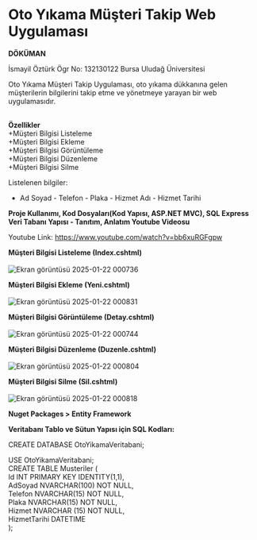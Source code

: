 # Oto Yıkama Müşteri Takip Web Uygulaması

**DÖKÜMAN**

İsmayil Öztürk
Ögr No: 132130122 Bursa Uludağ Üniversitesi

Oto Yıkama Müşteri Takip Uygulaması, oto yıkama dükkanına gelen müşterilerin bilgilerini takip etme ve yönetmeye yarayan bir web uygulamasıdır.<br><br>

**Özellikler**<br>
+Müşteri Bilgisi Listeleme<br>
+Müşteri Bilgisi Ekleme<br>
+Müşteri Bilgisi Görüntüleme<br>
+Müşteri Bilgisi Düzenleme<br>
+Müşteri Bilgisi Silme<br>

 Listelenen bilgiler:
- Ad Soyad - Telefon - Plaka - Hizmet Adı - Hizmet Tarihi

**Proje Kullanımı, Kod Dosyaları(Kod Yapısı, ASP.NET MVC), SQL Express Veri Tabanı Yapısı - Tanıtım, Anlatım Youtube Videosu**

Youtube Link: https://www.youtube.com/watch?v=bb6xuRGFgpw

**Müşteri Bilgisi Listeleme (Index.cshtml)**<br><br>
![Ekran görüntüsü 2025-01-22 000736](https://github.com/user-attachments/assets/110e4daf-6c96-402a-a448-bdc61b236396)


**Müşteri Bilgisi Ekleme (Yeni.cshtml)**<br><br>
![Ekran görüntüsü 2025-01-22 000831](https://github.com/user-attachments/assets/01d1617e-f532-4d1e-b99f-a382f8995330)


**Müşteri Bilgisi Görüntüleme (Detay.cshtml)**<br><br>
![Ekran görüntüsü 2025-01-22 000744](https://github.com/user-attachments/assets/7c84e4f4-43f5-4bc5-8518-e4fac4eca7fb)


**Müşteri Bilgisi Düzenleme (Duzenle.cshtml)**<br><br>
![Ekran görüntüsü 2025-01-22 000804](https://github.com/user-attachments/assets/37155662-994e-488e-8d92-dfb9749a3555)


**Müşteri Bilgisi Silme (Sil.cshtml)**<br><br>
![Ekran görüntüsü 2025-01-22 000818](https://github.com/user-attachments/assets/1d31efc4-4b07-4f74-a1a6-30296f4a5487)

**Nuget Packages > Entity Framework**

**Veritabanı Tablo ve Sütun Yapısı için SQL Kodları:**

CREATE DATABASE OtoYikamaVeritabani;<br>

USE OtoYikamaVeritabani;<br>
CREATE TABLE Musteriler (<br>
    Id INT PRIMARY KEY IDENTITY(1,1),<br>
    AdSoyad NVARCHAR(100) NOT NULL,<br>
    Telefon NVARCHAR(15) NOT NULL,<br>
    Plaka NVARCHAR(15) NOT NULL,<br>
    Hizmet NVARCHAR (15) NOT NULL,<br>
    HizmetTarihi DATETIME<br>
);
